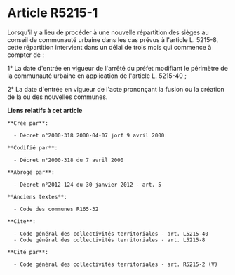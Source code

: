 # Article R5215-1

Lorsqu'il y a lieu de procéder à une nouvelle répartition des sièges au conseil de communauté urbaine dans les cas prévus à
l'article L. 5215-8, cette répartition intervient dans un délai de trois mois qui commence à compter de :

1° La date d'entrée en vigueur de l'arrêté du préfet modifiant le périmètre de la communauté urbaine en application de
l'article L. 5215-40 ;

2° La date d'entrée en vigueur de l'acte prononçant la fusion ou la création de la ou des nouvelles communes.

**Liens relatifs à cet article**

	**Créé par**:

	  - Décret n°2000-318 2000-04-07 jorf 9 avril 2000

	**Codifié par**:

	  - Décret n°2000-318 du 7 avril 2000

	**Abrogé par**:

	  - Décret n°2012-124 du 30 janvier 2012 - art. 5

	**Anciens textes**:

	  - Code des communes R165-32

	**Cite**:

	  - Code général des collectivités territoriales - art. L5215-40
	  - Code général des collectivités territoriales - art. L5215-8

	**Cité par**:

	  - Code général des collectivités territoriales - art. R5215-2 (V)
